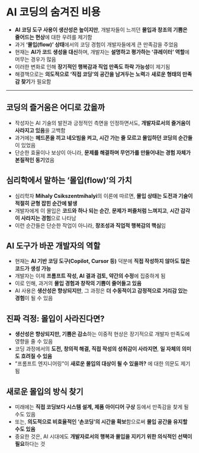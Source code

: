 # AI 코딩의 숨겨진 비용


* **AI 코딩 도구 사용이 생산성은 높이지만**, 개발자들이 느끼던 **몰입과 창조의 기쁨은 줄어드는 현상**에 대한 우려를 제기함
* 과거 **‘몰입(flow)’ 상태**에서의 코딩 경험이 개발자들에게 큰 만족감을 주었음
* 현재는 **AI가 코드 생성을 대신**하며, 개발자는 **설명하고 평가하는 ‘큐레이터’ 역할**에 머무는 경우가 많음
* 이러한 변화로 인해 **장기적인 행복감과 직업 만족도 하락 가능성**이 제기됨
* 해결책으로는 **의도적으로 ‘직접 코딩’의 공간을 남겨두는 노력**과 **새로운 형태의 만족감 찾기**가 필요함

---

코딩의 즐거움은 어디로 갔을까
----------------

* 작성자는 AI 기술의 발전과 긍정적인 측면을 인정하면서도, **개발자로서의 즐거움이 사라지고 있음**을 고백함
* 과거에는 **헤드폰을 끼고 네오빔을 켜고, 시간 가는 줄 모르고 몰입하던 코딩의 순간들**이 있었음
* 단순한 효율이나 보상이 아니라, **문제를 해결하며 무언가를 만들어내는 경험 자체가 본질적인 동기**였음

심리학에서 말하는 ‘몰입(flow)’의 가치
------------------------

* 심리학자 **Mihaly Csikszentmihalyi**의 이론에 따르면, **몰입 상태는 도전과 기술이 적절히 균형 잡힌 순간에 발생**
* 개발자에게 이 몰입은 **코드와 하나 되는 순간**, **문제가 퍼즐처럼 느껴지고**, **시간 감각이 사라지는 경험**으로 나타남
* 이런 순간들은 단순한 작업이 아니라, **창조성과 직업적 행복감의 핵심**임

AI 도구가 바꾼 개발자의 역할
-----------------

* 현재는 **AI 기반 코딩 도구(Copilot, Cursor 등)** 덕분에 **직접 작성하지 않아도 많은 코드가 생성 가능**
* 개발자는 이제 **프롬프트 작성, AI 결과 검토, 약간의 수정**에 집중하게 됨
* 이로 인해, 과거의 **몰입 경험과 창작의 기쁨이 줄어들고 있음**
* AI 사용은 **생산성은 향상되지만**, 그 과정은 **더 수동적이고 감정적으로 거리감 있는 경험**이 될 수 있음

진짜 걱정: 몰입이 사라진다면?
-----------------

* **생산성은 향상되지만, 기쁨은 감소**하는 이중적 현상은 장기적으로 개발자 만족도에 영향을 줄 수 있음
* 코딩 과정에서의 **도전, 창의적 해결, 직접 작성의 성취감이 사라지면**, **일 자체의 의미도 흐려질 수 있음**
* "프롬프트 엔지니어링"이 **새로운 몰입의 대상이 될 수 있을까?** 에 대한 의문도 제기됨

새로운 몰입의 방식 찾기
-------------

* 미래에는 **직접 코딩보다 시스템 설계, 제품 아이디어 구상** 등에서 만족감을 찾게 될 수도 있음
* 또는, **의도적으로 비효율적인 ‘손코딩’의 시간을 확보**함으로써 **몰입 공간을 유지할 수도 있음**
* 중요한 것은, AI 시대에도 **개발자로서의 행복과 몰입을 지키기 위한 의식적인 선택이 필요**하다는 것
